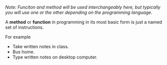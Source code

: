 *Note: Funciton and method will be used interchangeably here, but typically you will use one or the other depending on the programming language.*

A **method** or **function** in programming in its most basic form is just a named set of instructions.

For example
- Take written notes in class.
- Bus home.
- Type written notes on desktop computer.

